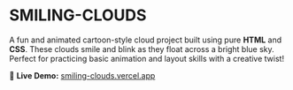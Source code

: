 # SMILING-CLOUDS
A fun and animated cartoon-style cloud project built using pure **HTML** and **CSS**. These clouds smile and blink as they float across a bright blue sky. Perfect for practicing basic animation and layout skills with a creative twist!

🔗 **Live Demo:** [smiling-clouds.vercel.app](https://smiling-clouds.vercel.app)
